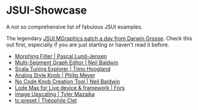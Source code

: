 # JSUI-Showcase

A not so comprehensive list of fabulous JSUI examples.

The legendary [JSUI MGraphics patch a day from Darwin Grosse](https://cycling74.com/forums/jsui-mgraphics-patch-a-day). Check this out first, especially if you are just starting or haven't read it before.

- [Morphing Filter | Pascal Lund-Jensen](https://github.com/pascallundjensen/JSUI_Morph_Filter)
- [Multi-Segment Graph Editor | Neil Baldwin](https://github.com/neilbaldwin/mmmsegui)
- [Scala Tuning Explorer | Timo Hoogland](https://github.com/tmhglnd/th.scala)
- [Analog Style Knob | Philip Meyer](https://github.com/pdmeyer/JSUI-Analog-Knob/tree/main)
- [No Code Knob Creation Tool | Neil Baldwin](https://github.com/neilbaldwin/JSUI_UN_KNOB)
- [Lode Max for Live device & framework | Fors](https://github.com/fors-fm/lode)
- [Image Upscaling | Tyler Mazaika](https://github.com/tylermazaika/mgraphics-examples/tree/main)
- [tc.preset | Théophile Clet](https://github.com/Teufeuleu/tc.preset)
